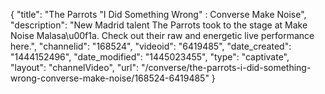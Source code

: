 {
    "title": "The Parrots \"I Did Something Wrong\" : Converse Make Noise",
    "description": "New Madrid talent The Parrots took to the stage at Make Noise Malasa\u00f1a. Check out their raw and energetic live performance here.",
    "channelid": "168524",
    "videoid": "6419485",
    "date_created": "1444152496",
    "date_modified": "1445023455",
    "type": "captivate",
    "layout": "channelVideo",
    "url": "\/converse\/the-parrots-i-did-something-wrong-converse-make-noise\/168524-6419485"
}
